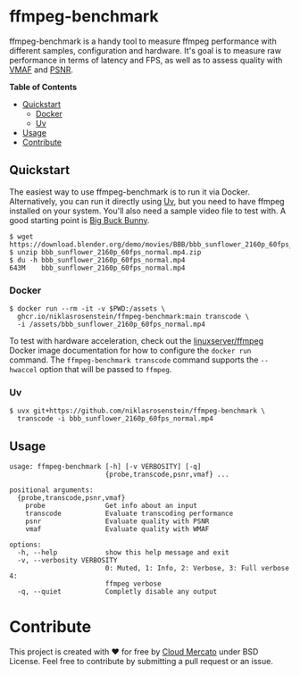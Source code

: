 # ffmpeg-benchmark

ffmpeg-benchmark is a handy tool to measure ffmpeg performance with different samples, configuration and hardware.
It's goal is to measure raw performance in terms of latency and FPS, as well as to assess quality with [VMAF] and [PSNR].

[VMAF]: https://wiki.x266.mov/docs/metrics/VMAF
[PSNR]: https://wiki.x266.mov/docs/metrics/PSNR

__Table of Contents__

<!-- toc -->
  * [Quickstart](#quickstart)
    * [Docker](#docker)
    * [Uv](#uv)
  * [Usage](#usage)
* [Contribute](#contribute)
<!-- end toc -->

## Quickstart

[Uv]: https://docs.astral.sh/uv/
[linuxserver/ffmpeg]: https://docs.linuxserver.io/images/docker-ffmpeg/
[Big Buck Bunny]: https://peach.blender.org/download/

The easiest way to use ffmpeg-benchmark is to run it via Docker. Alternatively, you can run it directly using [Uv], but you need to have ffmpeg installed on your system. You'll also need a sample video file to test with. A good starting point is [Big Buck Bunny].

```console
$ wget https://download.blender.org/demo/movies/BBB/bbb_sunflower_2160p_60fps_normal.mp4.zip
$ unzip bbb_sunflower_2160p_60fps_normal.mp4.zip
$ du -h bbb_sunflower_2160p_60fps_normal.mp4
643M    bbb_sunflower_2160p_60fps_normal.mp4
```

### Docker

```console
$ docker run --rm -it -v $PWD:/assets \
  ghcr.io/niklasrosenstein/ffmpeg-benchmark:main transcode \
  -i /assets/bbb_sunflower_2160p_60fps_normal.mp4
```

To test with hardware acceleration, check out the [linuxserver/ffmpeg] Docker image documentation for how to configure the `docker run` command. The `ffmpeg-benchmark transcode` command supports the `--hwaccel` option that will be passed to `ffmpeg`.

### Uv

```console
$ uvx git+https://github.com/niklasrosenstein/ffmpeg-benchmark \
  transcode -i bbb_sunflower_2160p_60fps_normal.mp4
```

## Usage

<!-- runcmd code: uv run ffmpeg-benchmark --help -->
```
usage: ffmpeg-benchmark [-h] [-v VERBOSITY] [-q]
                        {probe,transcode,psnr,vmaf} ...

positional arguments:
  {probe,transcode,psnr,vmaf}
    probe               Get info about an input
    transcode           Evaluate transcoding performance
    psnr                Evaluate quality with PSNR
    vmaf                Evaluate quality with WMAF

options:
  -h, --help            show this help message and exit
  -v, --verbosity VERBOSITY
                        0: Muted, 1: Info, 2: Verbose, 3: Full verbose 4:
                        ffmpeg verbose
  -q, --quiet           Completly disable any output
```
<!-- end runcmd -->


# Contribute

This project is created with ❤️ for free by [Cloud Mercato] under BSD License. Feel free to contribute by submitting a pull request or an issue.

[Cloud Mercato]: https://www.cloud-mercato.com/
